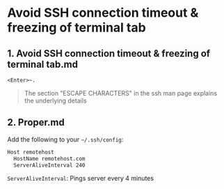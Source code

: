 # Avoid SSH connection timeout & freezing of terminal tab

## 1. Avoid SSH connection timeout & freezing of terminal tab.md

```
<Enter>~.
```

> The section "ESCAPE CHARACTERS" in the ssh man page explains the underlying details

## 2. Proper.md

Add the following to your `~/.ssh/config`:

```bash
Host remotehost
  HostName remotehost.com
  ServerAliveInterval 240
```

`ServerAliveInterval`: Pings server every 4 minutes

